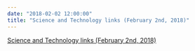 ```yaml
---
date: "2018-02-02 12:00:00"
title: "Science and Technology links (February 2nd, 2018)"
---
```


[Science and Technology links (February 2nd, 2018)](/lemire/blog/2018/02-02-science-and-technology-links-february-2nd-2018)


